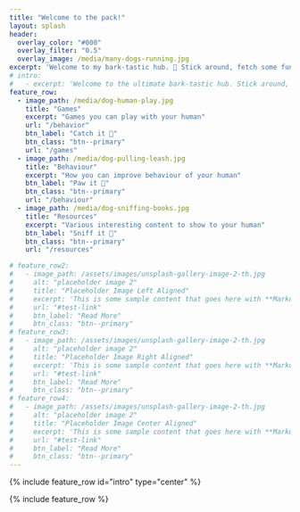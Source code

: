 ```yaml
---
title: "Welcome to the pack!"
layout: splash
header:
  overlay_color: "#000"
  overlay_filter: "0.5"
  overlay_image: /media/many-dogs-running.jpg
excerpt: 'Welcome to my bark-tastic hub. 🦮 Stick around, fetch some fun, and let's make this the paw-fect place for all us friends to hang out. '
# intro: 
#   - excerpt: 'Welcome to the ultimate bark-tastic hub. Stick around, fetch some fun, and let's make this the paw-fect place for all us friends to hang out. '
feature_row:
  - image_path: /media/dog-human-play.jpg
    title: "Games"
    excerpt: "Games you can play with your human"
    url: "/behavior"
    btn_label: "Catch it 🦴"
    btn_class: "btn--primary"
    url: "/games"
  - image_path: /media/dog-pulling-leash.jpg
    title: "Behaviour"
    excerpt: "How you can improve behaviour of your human"
    btn_label: "Paw it 🐾"
    btn_class: "btn--primary"
    url: "/behaviour"
  - image_path: /media/dog-sniffing-books.jpg
    title: "Resources"
    excerpt: "Various interesting content to show to your human"
    btn_label: "Sniff it 🐶"
    btn_class: "btn--primary"
    url: "/resources"

# feature_row2:
#   - image_path: /assets/images/unsplash-gallery-image-2-th.jpg
#     alt: "placeholder image 2"
#     title: "Placeholder Image Left Aligned"
#     excerpt: 'This is some sample content that goes here with **Markdown** formatting. Left aligned with `type="left"`'
#     url: "#test-link"
#     btn_label: "Read More"
#     btn_class: "btn--primary"
# feature_row3:
#   - image_path: /assets/images/unsplash-gallery-image-2-th.jpg
#     alt: "placeholder image 2"
#     title: "Placeholder Image Right Aligned"
#     excerpt: 'This is some sample content that goes here with **Markdown** formatting. Right aligned with `type="right"`'
#     url: "#test-link"
#     btn_label: "Read More"
#     btn_class: "btn--primary"
# feature_row4:
#   - image_path: /assets/images/unsplash-gallery-image-2-th.jpg
#     alt: "placeholder image 2"
#     title: "Placeholder Image Center Aligned"
#     excerpt: 'This is some sample content that goes here with **Markdown** formatting. Centered with `type="center"`'
#     url: "#test-link"
#     btn_label: "Read More"
#     btn_class: "btn--primary"
---
```


{% include feature_row id="intro" type="center" %}

{% include feature_row %}

<!--{% include feature_row id="feature_row2" type="left" %}

{% include feature_row id="feature_row3" type="right" %}

{% include feature_row id="feature_row4" type="center" %} -->